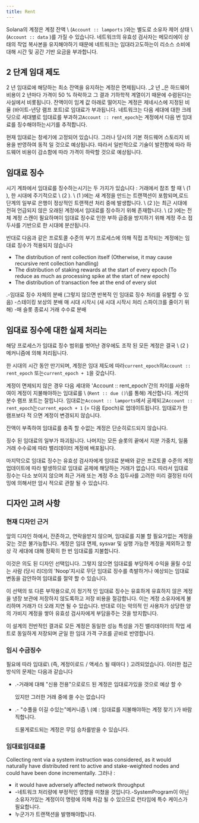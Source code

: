 ```yaml
---
title: Rent
---
```


Solana의 계정은 계정 잔액 \ (`Account :: lamports` \)와는 별도로 소유자 제어 상태 \ (`Account :: data` \)를 가질 수 있습니다. 네트워크의 유효성 검사자는 메모리에이 상태의 작업 복사본을 유지해야하기 때문에 네트워크는 임대라고도하는이 리소스 소비에 대해 시간 및 공간 기반 요금을 부과합니다.

## 2 단계 임대 제도

2 년 임대료에 해당하는 최소 잔액을 유지하는 계정은 면제됩니다. _2 년 _은 하드웨어 비용이 2 년마다 가격이 50 % 하락하고 그 결과 기하학적 계열이기 때문에 수렴된다는 사실에서 비롯됩니다. 잔액이이 임계 값 아래로 떨어지는 계정은 제네시스에 지정된 비율 (바이트-년당 램프 포트)로 임대료가 부과됩니다. 네트워크는 다음 세대에 대한 크레딧으로 세대별로 임대료를 부과하고`Account :: rent_epoch`는 계정에서 다음 번 임대료를 징수해야하는시기를 추적합니다.

현재 임대료는 창세기에 고정되어 있습니다. 그러나 당시의 기본 하드웨어 스토리지 비용을 반영하여 동적 일 것으로 예상됩니다. 따라서 일반적으로 기술이 발전함에 따라 하드웨어 비용이 감소함에 따라 가격이 하락할 것으로 예상됩니다.

## 임대료 징수

시기 계좌에서 임대료를 징수하는시기는 두 가지가 있습니다 : 거래에서 참조 할 때 \ (1 \), 한 시대에 주기적으로 \ (2 \). \ (1 \)에는 새 계정을 만드는 트랜잭션이 포함되며,로드 단계의 일부로 은행이 정상적인 트랜잭션 처리 중에 발생합니다. \ (2 \)는 최근 시대에 전혀 언급되지 않은 오래된 계정에서 임대료를 징수하기 위해 존재합니다. \ (2 \)에는 전체 계정 스캔이 필요하며이 임대료 징수로 인한 부하 급증을 방지하기 위해 계정 주소 접두사를 기반으로 한 시대에 분산됩니다.

반대로 다음과 같은 프로토콜 수준의 부기 프로세스에 의해 직접 조작되는 계정에는 임대료 징수가 적용되지 않습니다

- The distribution of rent collection itself (Otherwise, it may cause recursive rent collection handling)
- The distribution of staking rewards at the start of every epoch (To reduce as much as processing spike at the start of new epoch)
- The distribution of transaction fee at the end of every slot

.-임대료 징수 자체의 분배 (그렇지 않으면 반복적 인 임대료 징수 처리를 유발할 수 있음) -스테이킹 보상의 분배 매 시대 시작시 (새 시대 시작시 처리 스파이크를 줄이기 위해) -매 슬롯 종료시 거래 수수료 분배

## 임대료 징수에 대한 실제 처리는

해당 프로세스가 임대료 징수 범위를 벗어난 경우에도 조작 된 모든 계정은 결국 \ (2 \) 메커니즘에 의해 처리됩니다.

한 시대의 시간 동안 만기되며, 계정은 임대 제도에 따라`current_epoch`의`Account :: rent_epoch` 또는`current_epoch + 1`을 갖습니다.

계정이 면제되지 않은 경우 다음 세대와 'Account :: rent_epoch'간의 차이를 사용하여이 계정이 지불해야하는 임대료를 \ (`Rent :: due ()`\를 통해) 계산합니다. 계산의 분수 램프 포트는 잘립니다. 임대료는`Account :: lamports`에서 공제되고`Account :: rent_epoch`는`current_epoch + 1` (= 다음 Epoch)로 업데이트됩니다. 임대료가 한 램프보다 적 으면 계정이 변경되지 않습니다.

잔액이 부족하여 임대료를 충족 할 수없는 계정은 단순히로드되지 않습니다.

징수 된 임대료의 일부가 파괴됩니다. 나머지는 모든 슬롯의 끝에서 지분 가중치, 일품 거래 수수료에 따라 밸리데이터 계정에 배포됩니다.

마지막으로 임대료 징수는 유효성 검사자에게 임대료 분배와 같은 프로토콜 수준의 계정 업데이트에 따라 발생하므로 임대료 공제에 해당하는 거래가 없습니다. 따라서 임대료 징수는 다소 보이지 않으며 최근 거래 또는 계정 주소 접두사를 고려한 미리 결정된 타이밍에 의해서만 암시 적으로 관찰 될 수 있습니다.

## 디자인 고려 사항

### 현재 디자인 근거

앞의 디자인 하에서, 잔존하고, 연락을받지 않으며, 임대료를 지불 할 필요가없는 계정을 갖는 것은 불가능합니다. 계정은 임대 면제, sysvar 및 실행 가능한 계정을 제외하고 항상 각 세대에 대해 정확히 한 번 임대료를 지불합니다.

이것은 의도 된 디자인 선택입니다. 그렇지 않으면 임대료를 부당하게 수익을 올릴 수있는 사람 (당시 리더)의 'Noop'지시로 무단 임대료 징수를 촉발하거나 예상되는 임대료 변동을 감안하여 임대료를 절약 할 수 있습니다.

이 선택의 또 다른 부작용으로,이 정기적 인 임대료 징수는 유효하게 유효하지 않은 계정을 냉장 보관에 저장하지 않도록하고 저장 비용을 절감합니다. 이는 계정 소유자에게 불리하며 거래가 더 오래 지연 될 수 있습니다. 반대로 이는 악의적 인 사용자가 상당한 양의 가비지 계정을 쌓아 유효성 검사자에게 부담을주는 것을 방지합니다.

이 설계의 전반적인 결과로 모든 계정은 동일한 성능 특성을 가진 밸리데이터의 작업 세트로 동일하게 저장되며 균일 한 임대 가격 구조를 곧바로 반영합니다.

### 임시 수금징수

필요에 따라 임대료\ (즉, 계정이로드 / 액세스 될 때마다 \) 고려되었습니다. 이러한 접근 방식의 문제는 다음과 같습니다

- .-거래에 대해 "신용 전용"으로로드 된 계정은 임대료가있을 것으로 예상 할 수

  있지만 그러한 거래 중에 쓸 수는 없습니다

- .- "수풀을 이길 수있는"메커니즘 \ (예 : 임대료를 지불해야하는 계정 찾기 \)가 바람직합니다.

  드물게로드되는 계정은 무임 승차를받을 수 있습니다.

### 임대료임대료를

Collecting rent via a system instruction was considered, as it would naturally have distributed rent to active and stake-weighted nodes and could have been done incrementally. 그러나 :

- it would have adversely affected network throughput
- -네트워크 처리량에 부정적인 영향을 미쳤을 것입니다.-SystemProgram이 아닌 소유자가있는 계정이이 명령에 의해 차감 될 수 있으므로 런타임에 특수 케이스가 필요합니다.
- 누군가가 트랜잭션을 발행해야합니다.
